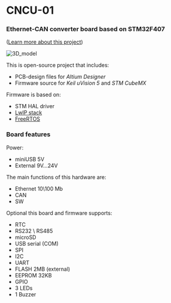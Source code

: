 # CNCU-01
### Ethernet-CAN converter board based on STM32F407

([Learn more about this project](https://habr.com/ru/users/ClownMik/posts/))

![3D_model](https://hsto.org/webt/9c/j9/x_/9cj9x_lrqkpkajyzd6irhhqkfmu.jpeg)

This is open-source project that includes:

* PCB-design files for _Altium Designer_
* Firmware source for _Keil uVision 5_ and _STM CubeMX_


Firmware is based on: 

* STM HAL driver 
* [LwIP stack](https://ru.wikipedia.org/wiki/LwIP) 
* [FreeRTOS](https://www.freertos.org/)


### Board features

Power: 

* miniUSB 5V
* External 9V...24V

The main functions of this hardware are:

- Ethernet 10\100 Mb
- CAN
- SW

Optional this board and firmware supports: 

- RTC
- RS232 \ RS485
- microSD
- USB serial (COM)
- SPI
- I2C
- UART
- FLASH 2MB (external)
- EEPROM 32KB
- GPIO
- 3 LEDs
- 1 Buzzer


